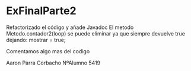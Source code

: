 # ExFinalParte2

Refactorizado el código y añade Javadoc
El metodo Metodo.contador2(loop) se puede eliminar ya que siempre devuelve true dejando:
mostrar = true;

Comentamos algo mas del codigo

Aaron Parra Corbacho
NºAlumno 5419
